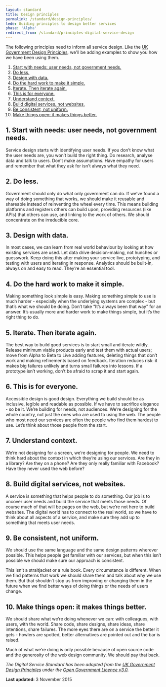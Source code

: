 ```yaml
---
layout: standard
title: Design principles
permalink: /standard/design-principles/
lede: Guiding principles to design better services
phase: 'Alpha'
redirect_from: /standard/principles-digital-service-design
---
```

The following principles need to inform all service design. Like the [UK Government Design Principles](https://www.gov.uk/design-principles), we'll be adding examples to show you how we have been using them.

1. [Start with needs: user needs, not government needs.](#start-with-needs-user-needs-not-government-needs)
2. [Do less.](#do-less)
3. [Design with data.](#design-with-data)
4. [Do the hard work to make it simple.](#do-the-hard-work-to-make-it-simple)
5. [Iterate. Then iterate again.](#iterate-then-iterate-again)
6. [This is for everyone.](#this-is-for-everyone)
7. [Understand context.](#understand-context)
8. [Build digital services, not websites.](#build-digital-services-not-websites)
9. [Be consistent, not uniform.](#be-consistent-not-uniform)
10. [Make things open: it makes things better.](#make-things-open-it-makes-things-better)

## 1. Start with needs: user needs, not government needs.
Service design starts with identifying user needs. If you don’t know what the user needs are, you won’t build the right thing. Do research, analyse data and talk to users. Don’t make assumptions. Have empathy for users and remember that what they ask for isn't always what they need.

## 2. Do less.
Government should only do what only government can do. If we’ve found a way of doing something that works, we should make it reusable and shareable instead of reinventing the wheel every time. This means building platforms and registers others can build upon, providing resources (like APIs) that others can use, and linking to the work of others. We should concentrate on the irreducible core.

## 3. Design with data.
In most cases, we can learn from real world behaviour by looking at how existing services are used. Let data drive decision-making, not hunches or guesswork. Keep doing this after making your service live, prototyping, and testing with users and iterating in response. Analytics should be built-in, always on and easy to read. They’re an essential tool.

## 4. Do the hard work to make it simple.
Making something look simple is easy. Making something simple to use is much harder - especially when the underlying systems are complex - but that’s what we should be doing. Don’t take “It’s always been that way” for an answer. It’s usually more and harder work to make things simple, but it’s the right thing to do.

## 5. Iterate. Then iterate again.
The best way to build good services is to start small and iterate wildly. Release minimum viable products early and test them with actual users; move from Alpha to Beta to Live adding features, deleting things that don’t work and making refinements based on feedback. Iteration reduces risk: it makes big failures unlikely and turns small failures into lessons. If a prototype isn’t working, don’t be afraid to scrap it and start again.

## 6. This is for everyone.
Accessible design is good design. Everything we build should be as inclusive, legible and readable as possible. If we have to sacrifice elegance - so be it. We’re building for needs, not audiences. We’re designing for the whole country, not just the ones who are used to using the web. The people who most need our services are often the people who find them hardest to use. Let’s think about those people from the start.

## 7. Understand context.
We’re not designing for a screen, we’re designing for people. We need to think hard about the context in which they’re using our services. Are they in a library? Are they on a phone? Are they only really familiar with Facebook? Have they never used the web before?

## 8. Build digital services, not websites.
A service is something that helps people to do something. Our job is to uncover user needs and build the service that meets those needs. Of course much of that will be pages on the web, but we’re not here to build websites. The digital world has to connect to the real world, so we have to think about all aspects of a service, and make sure they add up to something that meets user needs.

## 9. Be consistent, not uniform.
We should use the same language and the same design patterns wherever possible. This helps people get familiar with our services, but when this isn’t possible we should make sure our approach is consistent.

This isn’t a straitjacket or a rule book. Every circumstance is different. When we find patterns that work we should share them and talk about why we use them. But that shouldn’t stop us from improving or changing them in the future when we find better ways of doing things or the needs of users change.

## 10. Make things open: it makes things better.
We should share what we’re doing whenever we can: with colleagues, with users, with the world. Share code, share designs, share ideas, share intentions, share failures. The more eyes there are on a service the better it gets - howlers are spotted, better alternatives are pointed out and the bar is raised.

Much of what we’re doing is only possible because of open source code and the generosity of the web design community. We should pay that back.

*The Digital Service Standard has been adapted from the [UK Government Design Principles](https://www.gov.uk/design-principles) under the [Open Government Licence v3.0](https://www.nationalarchives.gov.uk/doc/open-government-licence/version/3/).*

**Last updated:** 3 November 2015
